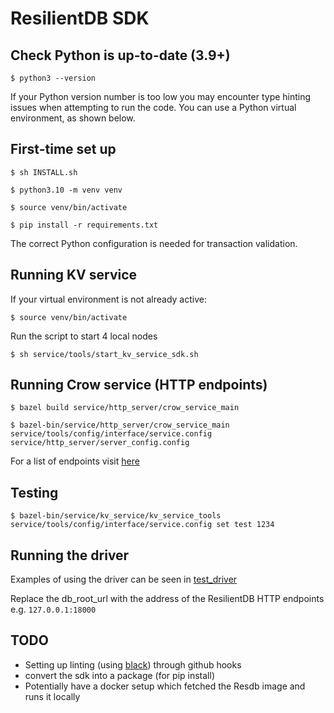# ResilientDB SDK

## Check Python is up-to-date (3.9+)
`$ python3 --version`

If your Python version number is too low you may encounter type hinting issues when attempting to run the code. You can use a Python virtual environment, as shown below.

## First-time set up

`$ sh INSTALL.sh`

`$ python3.10 -m venv venv`

`$ source venv/bin/activate`

`$ pip install -r requirements.txt`

The correct Python configuration is needed for transaction validation.

## Running KV service

If your virtual environment is not already active:

`$ source venv/bin/activate`

Run the script to start 4 local nodes

`$ sh service/tools/start_kv_service_sdk.sh`

## Running Crow service (HTTP endpoints)

`$ bazel build service/http_server/crow_service_main`

`$ bazel-bin/service/http_server/crow_service_main service/tools/config/interface/service.config service/http_server/server_config.config`

For a list of endpoints visit [here](./service/http_server/README.md)

## Testing

`$ bazel-bin/service/kv_service/kv_service_tools service/tools/config/interface/service.config set test 1234`

## Running the driver

Examples of using the driver can be seen in [test_driver](/test_driver.py)

Replace the db_root_url with the address of the ResilientDB HTTP endpoints e.g. `127.0.0.1:18000`


## TODO
- Setting up linting (using [black](https://github.com/psf/black)) through github hooks
- convert the sdk into a package (for pip install)
- Potentially have a docker setup which fetched the Resdb image and runs it locally
